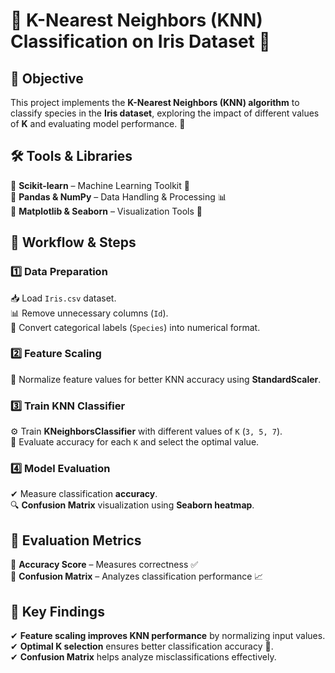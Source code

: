 # 🌿 K-Nearest Neighbors (KNN) Classification on Iris Dataset 🌟

## 📌 Objective
This project implements the **K-Nearest Neighbors (KNN) algorithm** to classify species in the **Iris dataset**, exploring the impact of different values of **K** and evaluating model performance. 🌸  

## 🛠️ Tools & Libraries  
🔹 **Scikit-learn** – Machine Learning Toolkit 🤖  
🔹 **Pandas & NumPy** – Data Handling & Processing 📊  
🔹 **Matplotlib & Seaborn** – Visualization Tools 🎨  

## 🚀 Workflow & Steps  
### 1️⃣ **Data Preparation**  
📥 Load `Iris.csv` dataset.  
📊 Remove unnecessary columns (`Id`).  
🔄 Convert categorical labels (`Species`) into numerical format.  

### 2️⃣ **Feature Scaling**  
🎯 Normalize feature values for better KNN accuracy using **StandardScaler**.  

### 3️⃣ **Train KNN Classifier**  
⚙ Train **KNeighborsClassifier** with different values of `K` (`3, 5, 7`).  
📌 Evaluate accuracy for each `K` and select the optimal value.  

### 4️⃣ **Model Evaluation**  
✔ Measure classification **accuracy**.  
🔍 **Confusion Matrix** visualization using **Seaborn heatmap**.  

## 📏 Evaluation Metrics  
🔹 **Accuracy Score** – Measures correctness ✅  
🔹 **Confusion Matrix** – Analyzes classification performance 📈  

## 🎯 Key Findings  
✔ **Feature scaling improves KNN performance** by normalizing input values.  
✔ **Optimal K selection** ensures better classification accuracy 🎯.  
✔ **Confusion Matrix** helps analyze misclassifications effectively.  
